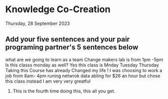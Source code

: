# Knowledge Co-Creation
Thursday, 28 September 2023

## Add your five sentences and your pair programing partner's 5 sentences below
what are we going to learn as a team
Change makers lab is from 1pm -5pm 
Is this classs monday as well? Yes this class is Mnday Tuesday Thursday
Taking this Course has already Changed my life !
I was choosing to work a job from 8am- 4pm runing netwrok data abling for $26 an hour but chose this class instead I am very very greatful

1. This is the fourth time doing this, this all you get.
